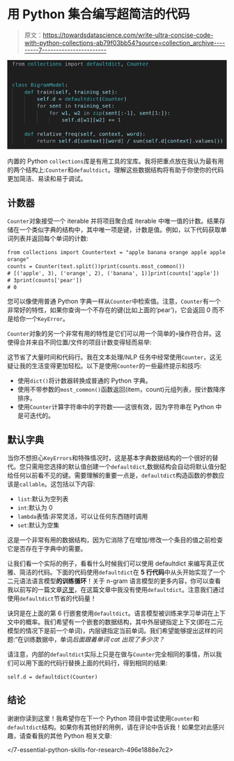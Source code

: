 # 用 Python 集合编写超简洁的代码

> 原文：<https://towardsdatascience.com/write-ultra-concise-code-with-python-collections-ab79f03bb54?source=collection_archive---------7----------------------->

![](img/b5605460a58ea7e9e44d03a5c00d5bb4.png)

内置的 Python `collections`库是有用工具的宝库。我将把重点放在我认为最有用的两个结构上:`Counter`和`defaultdict`。理解这些数据结构将有助于你使你的代码更加简洁、易读和易于调试。

## 计数器

`Counter`对象接受一个 iterable 并将项目聚合成 iterable 中唯一值的计数。结果存储在一个类似字典的结构中，其中唯一项是键，计数是值。例如，以下代码获取单词列表并返回每个单词的计数:

```
from collections import Countertext = "apple banana orange apple apple orange"
counts = Counter(text.split())print(counts.most_common())
# [('apple', 3), ('orange', 2), ('banana', 1)]print(counts['apple'])
# 3print(counts['pear'])
# 0
```

您可以像使用普通 Python 字典一样从`Counter`中检索值。注意，`Counter`有一个非常好的特性，如果你查询一个不存在的键(比如上面的‘pear’)，它会返回 0 而不是给你一个`KeyError`。

`Counter`对象的另一个非常有用的特性是它们可以用一个简单的`+`操作符合并。这使得合并来自不同位置/文件的项目计数变得轻而易举:

这节省了大量时间和代码行。我在文本处理/NLP 任务中经常使用`Counter`，这无疑让我的生活变得更加轻松。以下是使用`Counter`的一些最终提示和技巧:

*   使用`dict()`将计数器转换成普通的 Python 字典。
*   使用不带参数的`most_common()`函数返回(item，count)元组列表，按计数降序排序。
*   使用`Counter`计算字符串中的字符数——这很有效，因为字符串在 Python 中是可迭代的。

## 默认字典

当你不想担心`KeyErrors`和特殊情况时，这是基本字典数据结构的一个很好的替代。您只需用您选择的默认值创建一个`defaultdict`,数据结构会自动将默认值分配给任何以前看不见的键。需要理解的重要一点是，`defaultdict`构造函数的参数应该是`callable`。这包括以下内容:

*   `list`:默认为空列表
*   `int`:默认为 0
*   `lambda`表情:非常灵活，可以让任何东西随时调用
*   `set`:默认为空集

这是一个非常有用的数据结构，因为它消除了在增加/修改一个条目的值之前检查它是否存在于字典中的需要。

让我们看一个实际的例子，看看什么时候我们可以使用 defaultdict 来编写真正优雅、简洁的代码。下面的代码使用`defaultdict`在 **5 行代码**中从头开始实现了一个二元语法语言模型**的训练循环**！关于 n-gram 语言模型的更多内容，你可以查看我以前写的一篇文章[这里](/generate-fake-donald-trump-tweets-using-python-8d83885fd5c6)，在这篇文章中我没有使用`defaultdict`。注意我们通过使用`defaultdict`节省的代码量！

诀窍是在上面的第 6 行嵌套使用`defaultdict`。语言模型被训练来学习单词在上下文中的概率。我们希望有一个嵌套的数据结构，其中外层键指定上下文(即在二元模型的情况下是前一个单词)，内层键指定当前单词。我们希望能够提出这样的问题:“在训练数据中，单词*后面跟着单词 *cat* 出现了多少次？*

请注意，内部的`defaultdict`实际上只是在做与`Counter`完全相同的事情，所以我们可以用下面的代码行替换上面的代码行，得到相同的结果:

```
self.d = defaultdict(Counter)
```

## 结论

谢谢你读到这里！我希望你在下一个 Python 项目中尝试使用`Counter`和`defaultdict`结构。如果你有其他好的用例，请在评论中告诉我！如果您对此感兴趣，请查看我的其他 Python 相关文章:

</python-sets-are-underrated-55fc27db2ada>  </7-essential-python-skills-for-research-496e1888e7c2> 